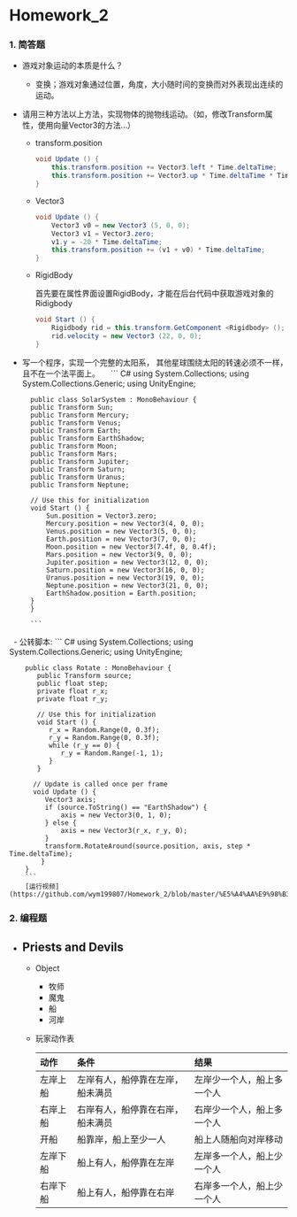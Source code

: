 # Homework_2
### 1. 简答题


- 游戏对象运动的本质是什么？
    - 变换；游戏对象通过位置，角度，大小随时间的变换而对外表现出连续的运动。
- 请用三种方法以上方法，实现物体的抛物线运动。（如，修改Transform属性，使用向量Vector3的方法…）
    - transform.position
        ``` C#
        void Update () {
    		this.transform.position += Vector3.left * Time.deltaTime;
    		this.transform.position += Vector3.up * Time.deltaTime * Time.deltaTime;
    	}
        ```
    - Vector3
        ``` C#
        void Update () {
    		Vector3 v0 = new Vector3 (5, 0, 0);
    		Vector3 v1 = Vector3.zero;
    		v1.y = -20 * Time.deltaTime;
    		this.transform.position += (v1 + v0) * Time.deltaTime;
    	}
        ```
    - RigidBody
        
        首先要在属性界面设置RigidBody，才能在后台代码中获取游戏对象的Ridigbody
        ``` C#
        void Start () {
    		Rigidbody rid = this.transform.GetComponent <Rigidbody> ();
    		rid.velocity = new Vector3 (22, 0, 0);
    	}
        ```
- 写一个程序，实现一个完整的太阳系， 其他星球围绕太阳的转速必须不一样，且不在一个法平面上。
        ``` C#
        using System.Collections;
        using System.Collections.Generic;
        using UnityEngine;

        public class SolarSystem : MonoBehaviour {
        public Transform Sun;
        public Transform Mercury;
        public Transform Venus;
        public Transform Earth;
        public Transform EarthShadow;
        public Transform Moon;
        public Transform Mars;
        public Transform Jupiter;
        public Transform Saturn;
        public Transform Uranus;
        public Transform Neptune;

        // Use this for initialization
        void Start () {
            Sun.position = Vector3.zero;
            Mercury.position = new Vector3(4, 0, 0);
            Venus.position = new Vector3(5, 0, 0);
            Earth.position = new Vector3(7, 0, 0);
            Moon.position = new Vector3(7.4f, 0, 0.4f);
            Mars.position = new Vector3(9, 0, 0);
            Jupiter.position = new Vector3(12, 0, 0);
            Saturn.position = new Vector3(16, 0, 0);
            Uranus.position = new Vector3(19, 0, 0);
            Neptune.position = new Vector3(21, 0, 0);
            EarthShadow.position = Earth.position;
        }
        }

        ```
        
   - 公转脚本:
     ``` C#
        using System.Collections;
        using System.Collections.Generic;
        using UnityEngine;

        public class Rotate : MonoBehaviour {
           public Transform source;
           public float step;
           private float r_x;
           private float r_y;

           // Use this for initialization
           void Start () {
              r_x = Random.Range(0, 0.3f);
              r_y = Random.Range(0, 0.3f);
              while (r_y == 0) {
                 r_y = Random.Range(-1, 1);
              }
           }

          // Update is called once per frame
          void Update () {
             Vector3 axis;
             if (source.ToString() == "EarthShadow") {
                 axis = new Vector3(0, 1, 0);
             } else {
                 axis = new Vector3(r_x, r_y, 0);
             }
             transform.RotateAround(source.position, axis, step * Time.deltaTime);
            }
        }
        ```
        [运行视频](https://github.com/wym199807/Homework_2/blob/master/%E5%A4%AA%E9%98%B3%E7%B3%BB.mp4)
### 2. 编程题

- Priests and Devils
    - 
    - Object
        - 牧师
        - 魔鬼
        - 船
        - 河岸
    - 玩家动作表
        
        | 动作 | 条件 | 结果 | 
        | :- | :- | :- | 
        | 左岸上船 | 左岸有人，船停靠在左岸，船未满员 | 左岸少一个人，船上多一个人 | 
        | 右岸上船 | 右岸有人，船停靠在右岸，船未满员 | 右岸少一个人，船上多一个人 | 
        | 开船 | 船靠岸，船上至少一人 | 船上人随船向对岸移动 |
        | 左岸下船 | 船上有人，船停靠在左岸 | 左岸多一个人，船上少一个人 |
        | 右岸下船 | 船上有人，船停靠在右岸 | 右岸多一个人，船上少一个人 |

